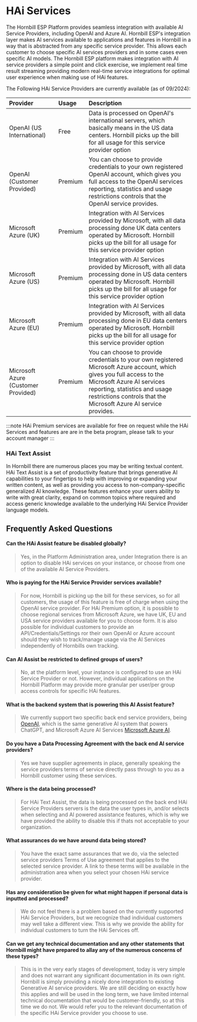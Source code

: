 # HAi Services

The Hornbill ESP Platform provides seamless integration with available AI Service Providers, including OpenAI and Azure AI. Hornbill ESP's integration layer makes AI services available to applications and features in Hornbill in a way that is abstracted from any specific service provider.  This allows each customer to choose specific AI services providers and in some cases even specific AI models.  The Hornbill ESP platform makes integration with AI service providers a simple point and click exercise, we implement real time result streaming providing modern real-time service integrations for optimal user experience when making use of HAi features.  

The Following HAi Service Providers are currently available (as of 09/2024): 

|Provider|Usage|Description|
|:--|:--|:--|
|OpenAI (US International)|Free|Data is processed on OpenAI's international servers, which basically means in the US data centers. Hornbill picks up the bill for all usage for this service provider option|
|OpenAI (Customer Provided)|Premium|You can choose to provide credentials to your own registered OpenAI account, which gives you full access to the OpenAI services reporting, statistics and usage restrictions controls that the OpenAI service provides.|
|Microsoft Azure (UK)|Premium|Integration with AI Services provided by Microsoft, with all data processing done UK data centers operated by Microsoft. Hornbill picks up the bill for all usage for this service provider option|
|Microsoft Azure (US)|Premium|Integration with AI Services provided by Microsoft, with all data processing done in US data centers operated by Microsoft. Hornbill picks up the bill for all usage for this service provider option|
|Microsoft Azure (EU)|Premium|Integration with AI Services provided by Microsoft, with all data processing done in EU data centers operated by Microsoft. Hornbill picks up the bill for all usage for this service provider option|
|Microsoft Azure (Customer Provided)|Premium|You can choose to provide credentials to your own registered Microsoft Azure account, which gives you full access to the Microsoft Azure AI services reporting, statistics and usage restrictions controls that the Microsoft Azure AI service provides.|

:::note
HAi Premium services are available for free on request while the HAi Services and features are are in the beta program, please talk to your account manager
:::

### HAi Text Assist
In Hornbill there are numerous places you may be writing textual content.  HAi Text Assist is a set of productivity feature that brings generative AI capabilities to your fingertips to help with improving or expanding your written content, as well as providing you access to non-company-specific generalized AI knowledge.  These features enhance your users ability to write with great clarity, expand on common topics where required and access generic knowledge available to the underlying HAi Service Provider language models.


## Frequently Asked Questions

#### Can the HAi Assist feature be disabled globally? ###
> Yes, in the Platform Administration area, under Integration there is an option to disable HAi services on your instance, or choose from one of the available AI Service Providers. 

#### Who is paying for the HAi Service Provider services available?
> For now, Hornbill is picking up the bill for these services, so for all customers, the usage of this feature is free of charge when using the OpenAI service provider. For HAi Premium option, it is possible to choose regional services from Microsoft Azure, we have UK, EU and USA service providers available for you to choose form.  It is also possible for individual customers to provide an API/Credentials/Settings ror their own OpenAI or Azure account should they wish to track/manage usage via the AI Services independently of Hornbills own tracking.

#### Can AI Assist be restricted to defined groups of users?
> No, at the platform level, your instance is configured to use an HAi Service Provider or not.  However, individual applications on the Hornbill Platform may provide more granular per user/per group access controls for specific HAi features.

#### What is the backend system that is powering this AI Assist feature?
> We currently support two specific back end service providers, being [OpenAI](https://openai.com/), which is the same generative AI system that powers ChatGPT, and Microsoft Azure AI Services [Microsoft Azure AI](https://azure.microsoft.com/en-us/solutions/ai/v).  

#### Do you have a Data Processing Agreement with the back end AI service providers?
> Yes we have supplier agreements in place, generally speaking the service providers terms of service directly pass through to you as a Hornbill customer using these services.  

#### Where is the data being processed?
> For HAi Text Assist, the data is being processed on the back end HAi Service Providers servers is the data the user types in, and/or selects when selecting and AI powered assistance features, which is why we have provided the ability to disable this if thats not acceptable to your organization. 

#### What assurances do we have around data being stored?
> You have the exact same assurances that we do, via the selected service providers Terms of Use agreement that applies to the selected service provider. A link to these terms will be available in the administration area when you select your chosen HAi service provider. 

#### Has any consideration be given for what might happen if personal data is inputted and processed?
> We do not feel there is a problem based on the currently supported HAi Service Providers, but we recognize thad individual customers may well take a different view.  This is why we provide the ability for individual customers to turn the HAi Services off.

#### Can we get any technical documentation and any other statements that Hornbill might have prepared to allay any of the numerous concerns of these types?
> This is in the very early stages of development, today is very simple and does not warrant any significant documentation in its own right.  Hornbill is simply providing a nicely done integration to existing Generative AI service providers. We are still deciding on exactly how this applies and will be used in the long term, we have limited internal technical documentation that would be customer-friendly, so at this time we do not. We would refer you to the relevant documentation of the specific HAi Service provider you choose to use.

